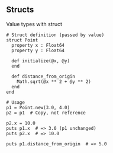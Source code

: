 <!-- METADATA
{
  "title": "Crystal Structs",
  "tags": [
    "crystal",
    "structs",
    "data-structures"
  ],
  "language": "crystal"
}
-->

## Structs
Value types with struct
```crystal
# Struct definition (passed by value)
struct Point
  property x : Float64
  property y : Float64

  def initialize(@x, @y)
  end

  def distance_from_origin
    Math.sqrt(@x ** 2 + @y ** 2)
  end
end

# Usage
p1 = Point.new(3.0, 4.0)
p2 = p1  # Copy, not reference

p2.x = 10.0
puts p1.x  # => 3.0 (p1 unchanged)
puts p2.x  # => 10.0

puts p1.distance_from_origin  # => 5.0
```
